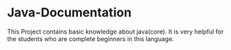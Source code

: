 # Java-Documentation
This Project contains basic knowledge about java(core).
It is very helpful for the students who are complete beginners in this language.
